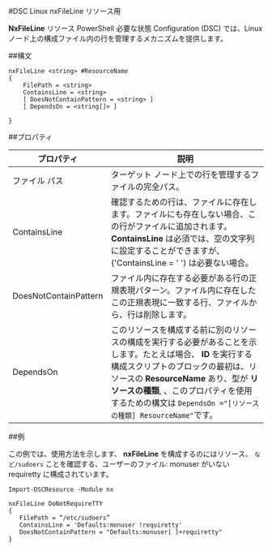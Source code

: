 #DSC Linux nxFileLine リソース用

**NxFileLine** リソース PowerShell 必要な状態 Configuration (DSC) では、Linux ノード上の構成ファイル内の行を管理するメカニズムを提供します。

##構文

```
nxFileLine <string> #ResourceName
{
    FilePath = <string>
    ContainsLine = <string>
    [ DoesNotContainPattern = <string> ]
    [ DependsOn = <string[]> ]

}
```

##プロパティ

| プロパティ| 説明|
|---|---|
| ファイル パス| ターゲット ノード上での行を管理するファイルの完全パス。|
| ContainsLine| 確認するための行は、ファイルに存在します。ファイルにも存在しない場合、この行がファイルに追加されます。**ContainsLine** は必須では、空の文字列に設定することができますが、('ContainsLine = ' ') は必要ない場合。|
| DoesNotContainPattern| ファイル内に存在する必要がある行の正規表現パターン。ファイル内に存在したこの正規表現に一致する行、ファイルから、行は削除します。|
| DependsOn| このリソースを構成する前に別のリソースの構成を実行する必要があることを示します。たとえば場合、 **ID** を実行する構成スクリプトのブロックの最初は、リソースの **ResourceName** あり、型が **リソースの種類**, 、このプロパティを使用するための構文は `DependsOn ="[リソースの種類] ResourceName"`です。|

##例

この例では、使用方法を示します、 **nxFileLine** を構成するのにはリソース、 `など/sudoers` ことを確認する、ユーザーのファイル: monuser がいない requiretty に構成されています。

```
Import-DSCResource -Module nx 

nxFileLine DoNotRequireTTY
{
   FilePath = “/etc/sudoers”
   ContainsLine = 'Defaults:monuser !requiretty'
   DoesNotContainPattern = "Defaults:monuser[ ]+requiretty"
} 
```





